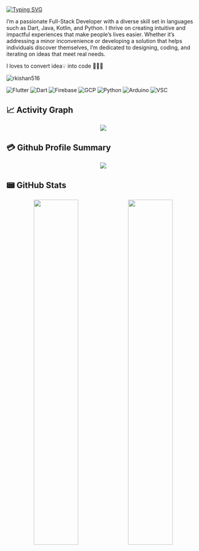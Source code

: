 [![Typing SVG](https://readme-typing-svg.demolab.com/?font=Poppins&color=FFFFFF&pause=1000&random=false&width=500&lines=Hi+there%F0%9F%91%8B%2C+My+name+is+Kishan+Rathore)](https://git.io/typing-svg)

I’m a passionate Full-Stack Developer with a diverse skill set in languages such as Dart, Java, Kotlin, and Python. I thrive on creating intuitive and impactful experiences that make people’s lives easier. Whether it’s addressing a minor inconvenience or developing a solution that helps individuals discover themselves, I’m dedicated to designing, coding, and iterating on ideas that meet real needs.

I loves to convert idea💡 into code 🧑🏻‍💻

<p align="left"> <img src="https://komarev.com/ghpvc/?username=rkishan516&label=Views&color=blue&style=plastic&style=for-the-badge" alt="rkishan516" /> </p>

![Flutter](https://img.shields.io/badge/-Flutter-45b8d8?style=flat-square&logo=flutter&logoColor=white) ![Dart](https://img.shields.io/badge/-Dart-0175C2?style=flat-square&logo=dart&logoColor=white) ![Firebase](https://img.shields.io/badge/-Firebase-FFCA28?style=flat-square&logo=firebase&logoColor=black) ![GCP](https://img.shields.io/badge/-Google%20Cloud-4285F4?style=flat-square&logo=google%20cloud&logoColor=white) ![Python](https://img.shields.io/badge/-Python-f7c437?style=flat-square&logo=python&logoColor=black) ![Arduino](https://img.shields.io/badge/-Arduino-356fa0?style=flat-square&logo=arduino&logoColor=white) ![VSC](https://img.shields.io/badge/-Visual%20Studio%20Code-007ACC?style=flat-square&logo=Visual%20Studio%20Code&logoColor=white)

## 📈 Activity Graph
<p align="center">
	<img src="https://github-profile-trophy.vercel.app/?username=rkishan516&theme=algolia"/>
</p>

## 💳 Github Profile Summary
<p align="center">
  <img src="https://github-profile-summary-cards.vercel.app/api/cards/profile-details?username=rkishan516&theme=algolia"/>
</p>

## 📟 GitHub Stats
<p align="center">
	<img width="48%" src="https://github-readme-stats.vercel.app/api?username=rkishan516&show_icons=true&theme=algolia&show=reviews,prs_merged,prs_merged_percentage" />
	<img width="48%" align="top" src="https://github-readme-streak-stats.herokuapp.com/?user=rkishan516&theme=algolia" />
</p>
